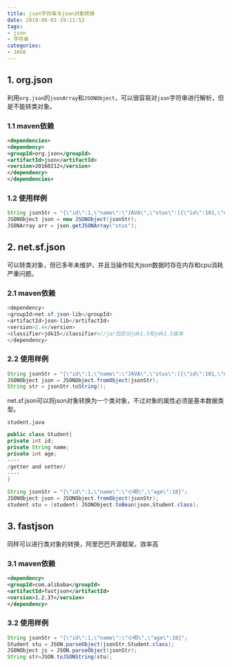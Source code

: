 ```yaml
---
title: json字符串与json对象转换
date: 2019-06-01 19:11:52
tags:
- json
- 字符串
categories:
- JAVA
---
```


## 1. **org.json**
利用`org.json`的`jsonArray`和`JSONObject`，可以很容易对`json`字符串进行解析，但是不能转类对象。
### 1.1 maven依赖
```xml
<dependencies>
<dependency>
<groupId>org.json</groupId>
<artifactId>json</artifactId>
<version>20160212</version>
</dependency>
</dependencies>
```
### 1.2 使用样例
```java
String jsonStr = "{\"id\":1,\"name\":\"JAVA\",\"stus\":[{\"id\":101,\"name\":\"小明\",\"age\":16}]}";
JSONObject json = new JSONObject(jsonStr);
JSONArray arr = json.getJSONArray("stus");
```
## 2. **net.sf.json**
可以转类对象，但已多年未维护，并且当操作较大json数据时存在内存和cpu消耗严重问题。
### 2.1 maven依赖
```java
<dependency>
<groupId>net.sf.json-lib</groupId>
<artifactId>json-lib</artifactId>
<version>2.4</version>
<classifier>jdk15</classifier>//jar包区分jdk1.3和jdk1.5版本
</dependency>
```
### 2.2 使用样例
```java
String jsonStr = "{\"id\":1,\"name\":\"JAVA\",\"stus\":[{\"id\":101,\"name\":\"小明\",\"age\":16}]}";
JSONObject json = JSONObject.fromObject(jsonStr);
String str = jsonStr.toString();
```
net.sf.json可以将json对象转换为一个类对象，不过对象的属性必须是基本数据类型。

`student.java`
```java
public class Student{
private int id;
private String name;
private int age;
····
/getter and setter/
····
}
```
```java
String jsonStr = "{\"id\":1,\"name\":\"小明\",\"age\":18}";
JSONObject json = JSONObject.fromObject(jsonStr);
student stu = (student) JSONObject.toBean(json,Student.class);
```

## 3. **fastjson**
同样可以进行类对象的转换，阿里巴巴开源框架，效率高
### 3.1 maven依赖
```xml
<dependency>
<groupId>com.alibaba</groupId>
<artifactId>fastjson</artifactId>
<version>1.2.37</version>
</dependency>
```
### 3.2 使用样例
```java
String jsonStr = "{\"id\":1,\"name\":\"小明\",\"age\":18}";
Student stu = JSON.parseObject(jsonStr,Student.class);
JSONObject js = JSON.parseObject(jsonStr);
String str=JSON.toJSONString(stu);
```
